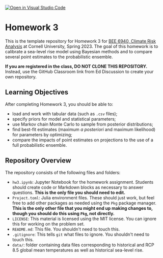 [![Open in Visual Studio Code](https://classroom.github.com/assets/open-in-vscode-c66648af7eb3fe8bc4f294546bfd86ef473780cde1dea487d3c4ff354943c9ae.svg)](https://classroom.github.com/online_ide?assignment_repo_id=10425515&assignment_repo_type=AssignmentRepo)
# Homework 3

This is the template repository for Homework 3 for [BEE 6940, Climate Risk Analysis](https://viveks.me/climate-risk-analysis) at Cornell University, Spring 2023. The goal of this homework is to calibrate a sea-level rise model using Bayesian methods and to compare several point estimates to the probabilistic ensemble.

**If you are registered in the class, DO NOT CLONE THIS REPOSITORY.** Instead, use the GitHub Classroom link from Ed Discussion to create your own repository.

## Learning Objectives

After completing Homework 3, you should be able to:
  * load and work with tabular data (such as `.csv` files);
  * specify priors for model and statistical parameters;
  * use Markov chain Monte Carlo to sample from posterior distributions;
  * find best-fit estimates (maximum *a posteriori* and maximum likelihood) for parameters by optimizing;
  * compare the impacts of point estimates on projections to the use of a full probabilistic ensemble.

## Repository Overview

The repository consists of the following files and folders:
- `hw3.ipynb`: Jupyter Notebook for the homework assignment. Students should create code or Markdown blocks as necessary to answer questions. **This is the only file you should need to edit.**
- `Project.toml`: Julia environment files. These should just work, but feel free to add other packages as needed using the `Pkg` package manager. **This is the only other file that you might end up making changes to, though you should do this using `Pkg`, not directly.**
- `LICENSE`: This material is licensed using the MIT license. You can ignore this for working on the problem set.
- `README.md`: This file. You shouldn't need to touch this.
- `.gitignore`: This tells `git` what files to ignore. You shouldn't need to touch this.
- `data/`: folder containing data files corresponding to historical and RCP 8.5 global mean temperatures as well as historical sea-level rise.
